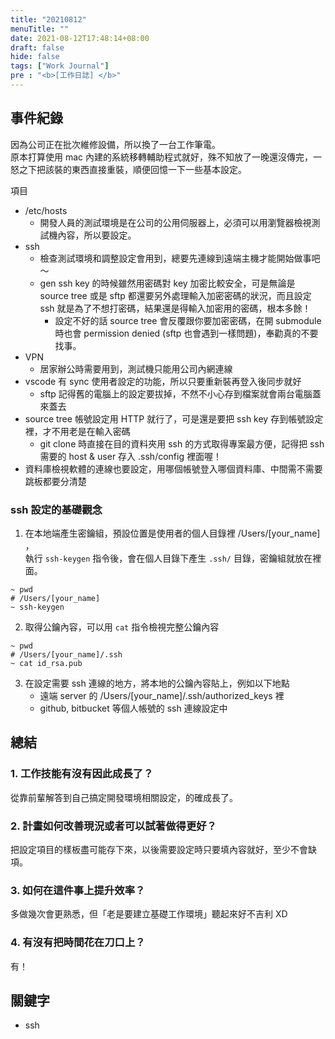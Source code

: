 ```yaml
---
title: "20210812"
menuTitle: ""
date: 2021-08-12T17:48:14+08:00
draft: false
hide: false
tags: ["Work Journal"]
pre : "<b>[工作日誌] </b>"
---
```

## 事件紀錄

因為公司正在批次維修設備，所以換了一台工作筆電。  
原本打算使用 mac 內建的系統移轉輔助程式就好，殊不知放了一晚還沒傳完，一怒之下把該裝的東西直接重裝，順便回憶一下一些基本設定。  

項目  
- /etc/hosts
    - 開發人員的測試環境是在公司的公用伺服器上，必須可以用瀏覽器檢視測試機內容，所以要設定。
- ssh
    - 檢查測試環境和調整設定會用到，總要先連線到遠端主機才能開始做事吧～
    - gen ssh key 的時候雖然用密碼對 key 加密比較安全，可是無論是 source tree 或是 sftp 都還要另外處理輸入加密密碼的狀況，而且設定 ssh 就是為了不想打密碼，結果還是得輸入加密用的密碼，根本多餘！
        - 設定不好的話 source tree 會反覆跟你要加密密碼，在開 submodule 時也會 permission denied (sftp 也會遇到一樣問題)，奉勸真的不要找事。
- VPN
    - 居家辦公時需要用到，測試機只能用公司內網連線
- vscode 有 sync 使用者設定的功能，所以只要重新裝再登入後同步就好
    - sftp 記得舊的電腦上的設定要拔掉，不然不小心存到檔案就會兩台電腦蓋來蓋去
- source tree 帳號設定用 HTTP 就行了，可是還是要把 ssh key 存到帳號設定裡，才不用老是在輸入密碼
    - git clone 時直接在目的資料夾用 ssh 的方式取得專案最方便，記得把 ssh 需要的 host & user 存入 .ssh/config 裡面喔！
- 資料庫檢視軟體的連線也要設定，用哪個帳號登入哪個資料庫、中間需不需要跳板都要分清楚


### ssh 設定的基礎觀念
1. 在本地端產生密鑰組，預設位置是使用者的個人目錄裡 /Users/[your_name] ，  
執行 `ssh-keygen` 指令後，會在個人目錄下產生 `.ssh/` 目錄，密鑰組就放在裡面。

```shell
~ pwd
# /Users/[your_name]
~ ssh-keygen
```

2. 取得公鑰內容，可以用 `cat` 指令檢視完整公鑰內容

```shell
~ pwd
# /Users/[your_name]/.ssh
~ cat id_rsa.pub
```

3. 在設定需要 ssh 連線的地方，將本地的公鑰內容貼上，例如以下地點
    - 遠端 server 的 /Users/[your_name]/.ssh/authorized_keys 裡
    - github, bitbucket 等個人帳號的 ssh 連線設定中

## 總結

### 1. 工作技能有沒有因此成長了？

從靠前輩解答到自己搞定開發環境相關設定，的確成長了。

### 2. 計畫如何改善現況或者可以試著做得更好？

把設定項目的樣板盡可能存下來，以後需要設定時只要填內容就好，至少不會缺項。

### 3. 如何在這件事上提升效率？

多做幾次會更熟悉，但「老是要建立基礎工作環境」聽起來好不吉利 XD

### 4. 有沒有把時間花在刀口上？

有！


## 關鍵字

- ssh
